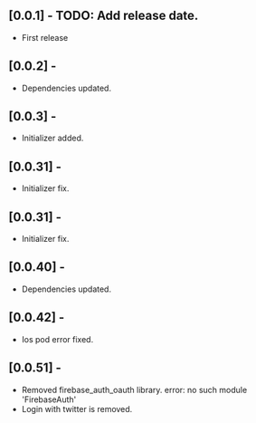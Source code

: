 ## [0.0.1] - TODO: Add release date.
* First release
## [0.0.2] -
* Dependencies updated.
## [0.0.3] -
* Initializer added.
## [0.0.31] -
* Initializer fix.
## [0.0.31] -
* Initializer fix.
## [0.0.40] -
* Dependencies updated.
## [0.0.42] -
* Ios pod error fixed.
## [0.0.51] -
* Removed firebase_auth_oauth library. error: no such module 'FirebaseAuth'
* Login with twitter is removed.